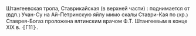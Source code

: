---
---

Штангеевская тропа, Ставрикайская (в верхней части)
: поднимается от ⦅вдп.⦆ Учан-Су на Ай-Петринскую яйлу мимо скалы Ставри-Кая по ⦅хр.⦆ Ставрея-Богаз проложена ялтинским врачом Ф.Т. Штангеевым в конце XIX в. ⦃Г11⦄.
